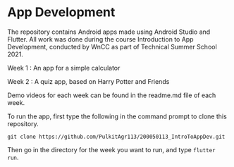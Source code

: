 # App Development
The repository contains Android apps made using Android Studio and Flutter. All work was done during the course Introduction to App Development, conducted by WnCC as part of Technical Summer School 2021.

Week 1 : An app for a simple calculator

Week 2 : A quiz app, based on Harry Potter and Friends

Demo videos for each week can be found in the readme.md file of each week.

To run the app, first type the following in the command prompt to clone this repository.

```git clone https://github.com/PulkitAgr113/200050113_IntroToAppDev.git```

Then go in the directory for the week you want to run, and type ```flutter run```.
